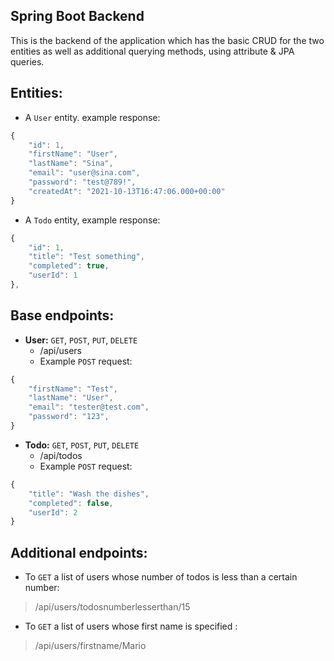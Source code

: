 ## Spring Boot Backend
This is the backend of the application which has the basic CRUD for the two entities as well as additional querying methods, using attribute & JPA queries.

## Entities:
- A `User` entity. example response:
```JAVASCRIPT
{
    "id": 1,
    "firstName": "User",
    "lastName": "Sina",
    "email": "user@sina.com",
    "password": "test@789!",
    "createdAt": "2021-10-13T16:47:06.000+00:00"
}
```
- A `Todo` entity, example response:
```JAVASCRIPT
{
    "id": 1,
    "title": "Test something",
    "completed": true,
    "userId": 1
},
```

## Base endpoints:
- **User:** `GET`, `POST`, `PUT`, `DELETE`
  - /api/users
  - Example `POST` request:
```JAVASCRIPT
{
    "firstName": "Test",
    "lastName": "User",
    "email": "tester@test.com",
    "password": "123",
}
```
- **Todo:** `GET`, `POST`, `PUT`, `DELETE`
  - /api/todos
  - Example `POST` request:
```JAVASCRIPT
{
    "title": "Wash the dishes",
    "completed": false,
    "userId": 2
}
```

## Additional endpoints:
* To `GET` a list of users whose number of todos is less than a certain number:
> /api/users/todosnumberlesserthan/15

* To `GET` a list of users whose first name is specified :
> /api/users/firstname/Mario

